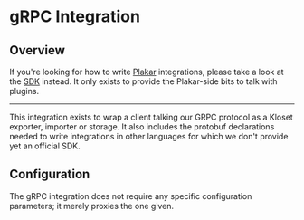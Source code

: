 # gRPC Integration

## Overview

If you're looking for how to write [Plakar][plakar] integrations,
please take a look at the [SDK][sdk] instead.  It only exists to
provide the Plakar-side bits to talk with plugins.

[plakar]: https://github.com/PlakarKorp/plakar
[sdk]:    https://github.com/PlakarKorp/go-kloset-sdk

---

This integration exists to wrap a client talking our GRPC protocol as
a Kloset exporter, importer or storage.  It also includes the protobuf
declarations needed to write integrations in other languages for which
we don't provide yet an official SDK.


## Configuration

The gRPC integration does not require any specific configuration
parameters; it merely proxies the one given.
